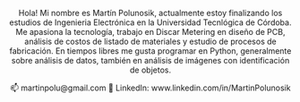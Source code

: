 <p align="center">
  Hola! Mi nombre es Martín Polunosik, actualmente estoy finalizando los estudios de Ingenieria Electrónica en la Universidad Tecnlógica de Córdoba.
  Me apasiona la tecnología,
  trabajo en Discar Metering en diseño de PCB, análisis de costos de listado de materiales y estudio de procesos de fabricación. En tiempos libres me gusta programar 
  en Python, generalmente sobre análisis de datos, también en análisis de imágenes con identificación de objetos.
</p>
<p align="center">
  📫 martinpolu@gmail.com
  💼 LinkedIn: www.linkedin.com/in/MartinPolunosik
</p>
